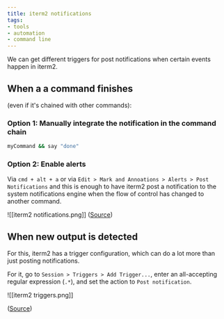 ```yaml
---
title: iterm2 notifications
tags:
- tools
- automation
- command line
---
```


We can get different triggers for post notifications when certain events happen in iterm2.

## When a a command finishes
(even if it's chained with other commands):

### Option 1: Manually integrate the notification in the command chain

```bash
myCommand && say "done"
```

### Option 2: Enable alerts

Via `cmd + alt + a`  or via  `Edit > Mark and Annoations > Alerts > Post Notifications`  and this is enough to have iterm2 post a notification to the system notifications engine when the flow of control has changed to another command.

![[iterm2 notifications.png]]
([Source](https://www.stefanjudis.com/today-i-learned/iterm2-offers-a-way-to-notify-you-when-a-long-running-command-has-finished/))

## When new output is detected
For this, iterm2 has a trigger configuration, which can do a lot more than just posting notifications.

For it, go to `Session > Triggers > Add Trigger...`, enter an all-accepting regular expression (`.*`), and set the action to `Post notification`.

![[iterm2 triggers.png]]

([Source](https://apple.stackexchange.com/a/436647/451524))